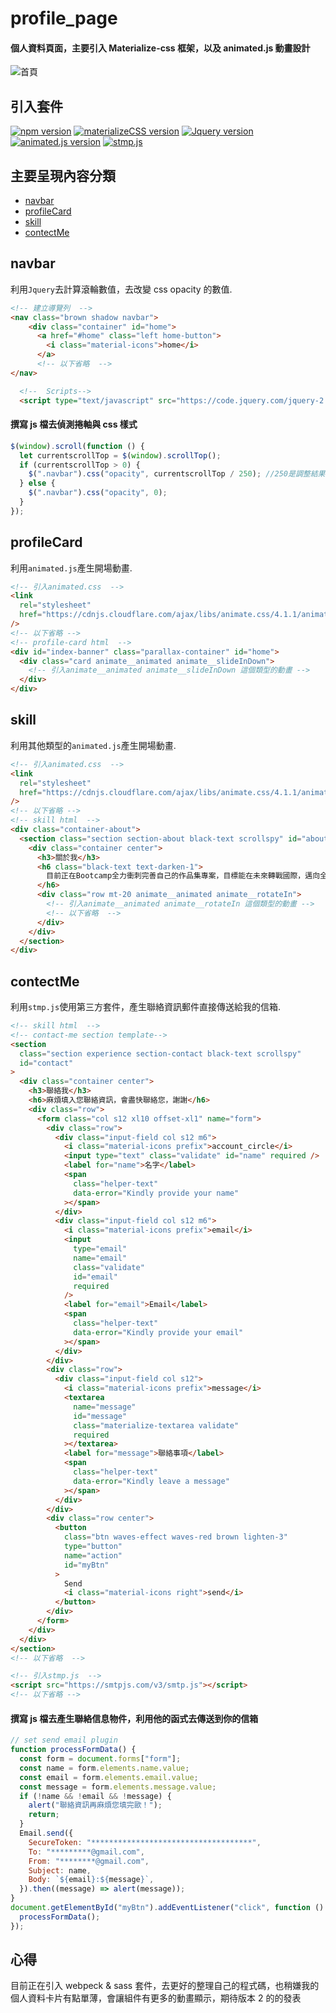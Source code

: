 # profile_page

#### 個人資料頁面，主要引入 Materialize-css 框架，以及 animated.js 動畫設計

![首頁](https://media.giphy.com/media/WarWHH9ZnE9jN7uAgK/giphy.gif)

## 引入套件

[![npm version](https://img.shields.io/badge/npm-6.14.10-blue)](https://www.npmjs.org/)
[![materializeCSS version](https://img.shields.io/badge/MaterializeCSS-1.0.0-red)](https://github.com/Dogfalo/materialize)
[![Jquery version](https://img.shields.io/badge/Jquery-2.1.1-green)](https://jquery.com/)
[![animated.js version](https://img.shields.io/badge/animated.js-4.1.1-orange)](https://animate.style/)
[![stmp.js](https://img.shields.io/badge/stmp.js-pass-yellowgreen)](https://smtpjs.com/)

## 主要呈現內容分類

- [navbar](#navbar)
- [profileCard](#profileCard)
- [skill](#skill)
- [contectMe](#contectMe)

## navbar

利用`Jquery`去計算滾輪數值，去改變 css opacity 的數值.

```html
<!-- 建立導覽列  -->
<nav class="brown shadow navbar">
    <div class="container" id="home">
      <a href="#home" class="left home-button">
        <i class="material-icons">home</i>
      </a>
      <!-- 以下省略  -->
</nav>

  <!--  Scripts-->
  <script type="text/javascript" src="https://code.jquery.com/jquery-2.1.1.min.js"></script>
```

#### 撰寫 js 檔去偵測捲軸與 css 樣式

```js
$(window).scroll(function () {
  let currentscrollTop = $(window).scrollTop();
  if (currentscrollTop > 0) {
    $(".navbar").css("opacity", currentscrollTop / 250); //250是調整結果，數值越大顯現得越慢
  } else {
    $(".navbar").css("opacity", 0);
  }
});
```

## profileCard

利用`animated.js`產生開場動畫.

```html
<!-- 引入animated.css  -->
<link
  rel="stylesheet"
  href="https://cdnjs.cloudflare.com/ajax/libs/animate.css/4.1.1/animate.min.css"
/>
<!-- 以下省略 -->
<!-- profile-card html  -->
<div id="index-banner" class="parallax-container" id="home">
  <div class="card animate__animated animate__slideInDown">
    <!-- 引入animate__animated animate__slideInDown 這個類型的動畫 -->
  </div>
</div>
```

## skill

利用其他類型的`animated.js`產生開場動畫.

```html
<!-- 引入animated.css  -->
<link
  rel="stylesheet"
  href="https://cdnjs.cloudflare.com/ajax/libs/animate.css/4.1.1/animate.min.css"
/>
<!-- 以下省略 -->
<!-- skill html  -->
<div class="container-about">
  <section class="section section-about black-text scrollspy" id="about">
    <div class="container center">
      <h3>關於我</h3>
      <h6 class="black-text text-darken-1">
        目前正在Bootcamp全力衝刺完善自己的作品集專案，目標能在未來轉戰國際，邁向全端工程師之路
      </h6>
      <div class="row mt-20 animate__animated animate__rotateIn">
        <!-- 引入animate__animated animate__rotateIn 這個類型的動畫 -->
        <!-- 以下省略  -->
      </div>
    </div>
  </section>
</div>
```

## contectMe

利用`stmp.js`使用第三方套件，產生聯絡資訊郵件直接傳送給我的信箱.

```html
<!-- skill html  -->
<!-- contact-me section template-->
<section
  class="section experience section-contact black-text scrollspy"
  id="contact"
>
  <div class="container center">
    <h3>聯絡我</h3>
    <h6>麻煩填入您聯絡資訊，會盡快聯絡您，謝謝</h6>
    <div class="row">
      <form class="col s12 xl10 offset-xl1" name="form">
        <div class="row">
          <div class="input-field col s12 m6">
            <i class="material-icons prefix">account_circle</i>
            <input type="text" class="validate" id="name" required />
            <label for="name">名字</label>
            <span
              class="helper-text"
              data-error="Kindly provide your name"
            ></span>
          </div>
          <div class="input-field col s12 m6">
            <i class="material-icons prefix">email</i>
            <input
              type="email"
              name="email"
              class="validate"
              id="email"
              required
            />
            <label for="email">Email</label>
            <span
              class="helper-text"
              data-error="Kindly provide your email"
            ></span>
          </div>
        </div>
        <div class="row">
          <div class="input-field col s12">
            <i class="material-icons prefix">message</i>
            <textarea
              name="message"
              id="message"
              class="materialize-textarea validate"
              required
            ></textarea>
            <label for="message">聯絡事項</label>
            <span
              class="helper-text"
              data-error="Kindly leave a message"
            ></span>
          </div>
        </div>
        <div class="row center">
          <button
            class="btn waves-effect waves-red brown lighten-3"
            type="button"
            name="action"
            id="myBtn"
          >
            Send
            <i class="material-icons right">send</i>
          </button>
        </div>
      </form>
    </div>
  </div>
</section>
<!-- 以下省略  -->

<!-- 引入stmp.js  -->
<script src="https://smtpjs.com/v3/smtp.js"></script>
<!-- 以下省略 -->
```

#### 撰寫 js 檔去產生聯絡信息物件，利用他的函式去傳送到你的信箱

```js
// set send email plugin
function processFormData() {
  const form = document.forms["form"];
  const name = form.elements.name.value;
  const email = form.elements.email.value;
  const message = form.elements.message.value;
  if (!name && !email && !message) {
    alert("聯絡資訊再麻煩您填完歐！");
    return;
  }
  Email.send({
    SecureToken: "************************************",
    To: "*********@gmail.com",
    From: "********@gmail.com",
    Subject: name,
    Body: `${email}:${message}`,
  }).then((message) => alert(message));
}
document.getElementById("myBtn").addEventListener("click", function () {
  processFormData();
});
```

## 心得

目前正在引入 webpeck & sass 套件，去更好的整理自己的程式碼，也稍嫌我的個人資料卡片有點單薄，會讓組件有更多的動畫顯示，期待版本 2 的的發表
